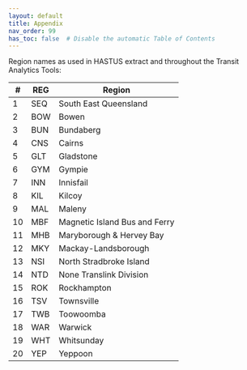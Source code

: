```yaml
---
layout: default
title: Appendix
nav_order: 99
has_toc: false  # Disable the automatic Table of Contents
---
```


Region names as used in HASTUS extract and throughout the Transit Analytics Tools: 

| #  | REG | Region                        |
|----|-----|-------------------------------|
| 1  | SEQ | South East Queensland         |
| 2  | BOW | Bowen                         |
| 3  | BUN | Bundaberg                     |
| 4  | CNS | Cairns                        |
| 5  | GLT | Gladstone                     |
| 6  | GYM | Gympie                        |
| 7  | INN | Innisfail                     |
| 8  | KIL | Kilcoy                        |
| 9  | MAL | Maleny                        |
| 10 | MBF | Magnetic Island Bus and Ferry |
| 11 | MHB | Maryborough & Hervey Bay      |
| 12 | MKY | Mackay-Landsborough           |
| 13 | NSI | North Stradbroke Island       |
| 14 | NTD | None Translink Division       |
| 15 | ROK | Rockhampton                   |
| 16 | TSV | Townsville                    |
| 17 | TWB | Toowoomba                     |
| 18 | WAR | Warwick                       |
| 19 | WHT | Whitsunday                    |
| 20 | YEP | Yeppoon                       |


